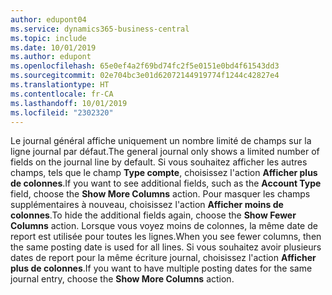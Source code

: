 ```yaml
---
author: edupont04
ms.service: dynamics365-business-central
ms.topic: include
ms.date: 10/01/2019
ms.author: edupont
ms.openlocfilehash: 65e0ef4a2f69bd74fc2f5e0151e0bd4f61543dd3
ms.sourcegitcommit: 02e704bc3e01d62072144919774f1244c42827e4
ms.translationtype: HT
ms.contentlocale: fr-CA
ms.lasthandoff: 10/01/2019
ms.locfileid: "2302320"
---
```

<span data-ttu-id="f4d16-101">Le journal général affiche uniquement un nombre limité de champs sur la ligne journal par défaut.</span><span class="sxs-lookup"><span data-stu-id="f4d16-101">The general journal only shows a limited number of fields on the journal line by default.</span></span> <span data-ttu-id="f4d16-102">Si vous souhaitez afficher les autres champs, tels que le champ **Type compte**, choisissez l'action **Afficher plus de colonnes**.</span><span class="sxs-lookup"><span data-stu-id="f4d16-102">If you want to see additional fields, such as the **Account Type** field, choose the **Show More Columns** action.</span></span> <span data-ttu-id="f4d16-103">Pour masquer les champs supplémentaires à nouveau, choisissez l'action **Afficher moins de colonnes**.</span><span class="sxs-lookup"><span data-stu-id="f4d16-103">To hide the additional fields again, choose the **Show Fewer Columns** action.</span></span> <span data-ttu-id="f4d16-104">Lorsque vous voyez moins de colonnes, la même date de report est utilisée pour toutes les lignes.</span><span class="sxs-lookup"><span data-stu-id="f4d16-104">When you see fewer columns, then the same posting date is used for all lines.</span></span> <span data-ttu-id="f4d16-105">Si vous souhaitez avoir plusieurs dates de report pour la même écriture journal, choisissez l'action **Afficher plus de colonnes**.</span><span class="sxs-lookup"><span data-stu-id="f4d16-105">If you want to have multiple posting dates for the same journal entry, choose the **Show More Columns** action.</span></span>  
